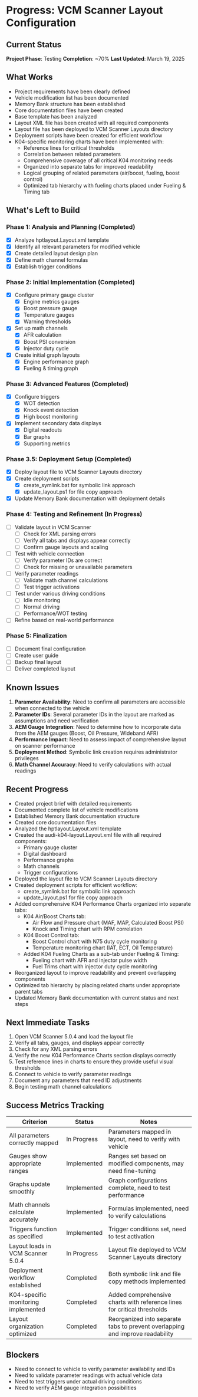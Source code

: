 # Progress: VCM Scanner Layout Configuration

## Current Status
**Project Phase**: Testing
**Completion**: ~70%
**Last Updated**: March 19, 2025

## What Works
- Project requirements have been clearly defined
- Vehicle modification list has been documented
- Memory Bank structure has been established
- Core documentation files have been created
- Base template has been analyzed
- Layout XML file has been created with all required components
- Layout file has been deployed to VCM Scanner Layouts directory
- Deployment scripts have been created for efficient workflow
- K04-specific monitoring charts have been implemented with:
  - Reference lines for critical thresholds
  - Correlation between related parameters
  - Comprehensive coverage of all critical K04 monitoring needs
  - Organized into separate tabs for improved readability
  - Logical grouping of related parameters (air/boost, fueling, boost control)
  - Optimized tab hierarchy with fueling charts placed under Fueling & Timing tab

## What's Left to Build

### Phase 1: Analysis and Planning (Completed)
- [x] Analyze hptlayout.Layout.xml template
- [x] Identify all relevant parameters for modified vehicle
- [x] Create detailed layout design plan
- [x] Define math channel formulas
- [x] Establish trigger conditions

### Phase 2: Initial Implementation (Completed)
- [x] Configure primary gauge cluster
  - [x] Engine metrics gauges
  - [x] Boost pressure gauge
  - [x] Temperature gauges
  - [x] Warning thresholds
- [x] Set up math channels
  - [x] AFR calculation
  - [x] Boost PSI conversion
  - [x] Injector duty cycle
- [x] Create initial graph layouts
  - [x] Engine performance graph
  - [x] Fueling & timing graph

### Phase 3: Advanced Features (Completed)
- [x] Configure triggers
  - [x] WOT detection
  - [x] Knock event detection
  - [x] High boost monitoring
- [x] Implement secondary data displays
  - [x] Digital readouts
  - [x] Bar graphs
  - [x] Supporting metrics

### Phase 3.5: Deployment Setup (Completed)
- [x] Deploy layout file to VCM Scanner Layouts directory
- [x] Create deployment scripts
  - [x] create_symlink.bat for symbolic link approach
  - [x] update_layout.ps1 for file copy approach
- [x] Update Memory Bank documentation with deployment details

### Phase 4: Testing and Refinement (In Progress)
- [ ] Validate layout in VCM Scanner
  - [ ] Check for XML parsing errors
  - [ ] Verify all tabs and displays appear correctly
  - [ ] Confirm gauge layouts and scaling
- [ ] Test with vehicle connection
  - [ ] Verify parameter IDs are correct
  - [ ] Check for missing or unavailable parameters
- [ ] Verify parameter readings
  - [ ] Validate math channel calculations
  - [ ] Test trigger activations
- [ ] Test under various driving conditions
  - [ ] Idle monitoring
  - [ ] Normal driving
  - [ ] Performance/WOT testing
- [ ] Refine based on real-world performance

### Phase 5: Finalization
- [ ] Document final configuration
- [ ] Create user guide
- [ ] Backup final layout
- [ ] Deliver completed layout

## Known Issues
1. **Parameter Availability**: Need to confirm all parameters are accessible when connected to the vehicle
2. **Parameter IDs**: Several parameter IDs in the layout are marked as assumptions and need verification
3. **AEM Gauge Integration**: Need to determine how to incorporate data from the AEM gauges (Boost, Oil Pressure, Wideband AFR)
4. **Performance Impact**: Need to assess impact of comprehensive layout on scanner performance
5. **Deployment Method**: Symbolic link creation requires administrator privileges
6. **Math Channel Accuracy**: Need to verify calculations with actual readings

## Recent Progress
- Created project brief with detailed requirements
- Documented complete list of vehicle modifications
- Established Memory Bank documentation structure
- Created core documentation files
- Analyzed the hptlayout.Layout.xml template
- Created the audi-k04-layout.Layout.xml file with all required components:
  - Primary gauge cluster
  - Digital dashboard
  - Performance graphs
  - Math channels
  - Trigger configurations
- Deployed the layout file to VCM Scanner Layouts directory
- Created deployment scripts for efficient workflow:
  - create_symlink.bat for symbolic link approach
  - update_layout.ps1 for file copy approach
- Added comprehensive K04 Performance Charts organized into separate tabs:
  - K04 Air/Boost Charts tab:
    - Air Flow and Pressure chart (MAF, MAP, Calculated Boost PSI)
    - Knock and Timing chart with RPM correlation
  - K04 Boost Control tab:
    - Boost Control chart with N75 duty cycle monitoring
    - Temperature monitoring chart (IAT, ECT, Oil Temperature)
  - Added K04 Fueling Charts as a sub-tab under Fueling & Timing:
    - Fueling chart with AFR and injector pulse width
    - Fuel Trims chart with injector duty cycle monitoring
- Reorganized layout to improve readability and prevent overlapping components
- Optimized tab hierarchy by placing related charts under appropriate parent tabs
- Updated Memory Bank documentation with current status and next steps

## Next Immediate Tasks
1. Open VCM Scanner 5.0.4 and load the layout file
2. Verify all tabs, gauges, and displays appear correctly
3. Check for any XML parsing errors
4. Verify the new K04 Performance Charts section displays correctly
5. Test reference lines in charts to ensure they provide useful visual thresholds
6. Connect to vehicle to verify parameter readings
7. Document any parameters that need ID adjustments
8. Begin testing math channel calculations

## Success Metrics Tracking
| Criterion | Status | Notes |
|-----------|--------|-------|
| All parameters correctly mapped | In Progress | Parameters mapped in layout, need to verify with vehicle |
| Gauges show appropriate ranges | Implemented | Ranges set based on modified components, may need fine-tuning |
| Graphs update smoothly | Implemented | Graph configurations complete, need to test performance |
| Math channels calculate accurately | Implemented | Formulas implemented, need to verify calculations |
| Triggers function as specified | Implemented | Trigger conditions set, need to test activation |
| Layout loads in VCM Scanner 5.0.4 | In Progress | Layout file deployed to VCM Scanner Layouts directory |
| Deployment workflow established | Completed | Both symbolic link and file copy methods implemented |
| K04-specific monitoring implemented | Completed | Added comprehensive charts with reference lines for critical thresholds |
| Layout organization optimized | Completed | Reorganized into separate tabs to prevent overlapping and improve readability |

## Blockers
- Need to connect to vehicle to verify parameter availability and IDs
- Need to validate parameter readings with actual vehicle data
- Need to test triggers under actual driving conditions
- Need to verify AEM gauge integration possibilities